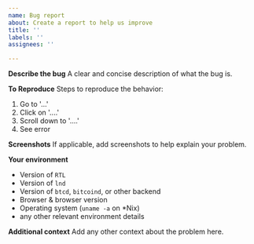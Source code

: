 ```yaml
---
name: Bug report
about: Create a report to help us improve
title: ''
labels: ''
assignees: ''

---
```


**Describe the bug**
A clear and concise description of what the bug is.

**To Reproduce**
Steps to reproduce the behavior:
1. Go to '...'
2. Click on '....'
3. Scroll down to '....'
4. See error

**Screenshots**
If applicable, add screenshots to help explain your problem.

**Your environment**
* Version of `RTL`
* Version of `lnd`
* Version of `btcd`, `bitcoind`, or other backend
* Browser & browser version
* Operating system (`uname -a` on *Nix)
* any other relevant environment details

**Additional context**
Add any other context about the problem here.
